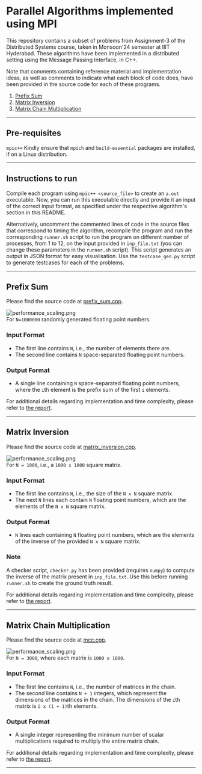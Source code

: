 # Parallel Algorithms implemented using MPI

This repository contains a subset of problems from Assignment-3 of the Distributed Systems course, taken in Monsoon'24 semester at IIIT Hyderabad. These algorithms have been implemented in a distributed setting using the Message Passing Interface, in C++.

Note that comments containing reference material and implementation ideas, as well as comments to indicate what each block of code does, have been provided in the source code for each of these programs.
1. [Prefix Sum](#prefix-sum)
2. [Matrix Inversion](#matrix-inversion)
3. [Matrix Chain Multiplication](#matrix-chain-multiplication)

---

## Pre-requisites

```mpic++```
Kindly ensure that `mpich` and `build-essential` packages are installed, if on a Linux distribution.

---

## Instructions to run

Compile each program using `mpic++ <source_file>` to create an `a.out` executable. 
Now, you can run this executable directly and provide it an input of the correct input format, as specified under the respective algorithm's section in this README.  

Alternatively, uncomment the commented lines of code in the source files that correspond to timing the algorithm, recompile the program and run the corresponding `runner.sh` script to run the program on different number of processes, from 1 to 12, on the input provided in `inp_file.txt` (you can change these parameters in the `runner.sh` script). This script generates an output in JSON format for easy visualisation.
Use the `testcase_gen.py` script to generate testcases for each of the problems.  

---

## Prefix Sum
Please find the source code at [prefix_sum.cpp](Prefix%20Sum/prefix_sum.cpp).

![performance_scaling.png](Prefix%20Sum/performance_scaling.png)  
For `N=1000000` randomly generated floating point numbers.

### Input Format
* The first line contains `N`, i.e., the number of elements there are.
* The second line contains `N` space-separated floating point numbers.

### Output Format
* A single line containing `N` space-separated floating point numbers, where the `i`th element is the prefix sum of the first `i` elements.

For additional details regarding implementation and time complexity, please refer to [the report](Prefix%20Sum/Report.pdf).

---

## Matrix Inversion
Please find the source code at [matrix_inversion.cpp](Matrix%20Inversion/matrix_inversion.cpp).

![performance_scaling.png](Matrix%20Inversion/performance_scaling.png)  
For `N = 1000`, i.e., a `1000 x 1000` square matrix.

### Input Format
* The first line contains `N`, i.e., the size of the `N x N` square matrix.
* The next `N` lines each contain `N` floating point numbers, which are the elements of the `N x N` square matrix.

### Output Format
* `N` lines each containing `N` floating point numbers, which are the elements of the inverse of the provided `N x N` square matrix.

### Note
A checker script, `checker.py` has been provided (requires `numpy`) to compute the inverse of the matrix present in `inp_file.txt`. Use this before running `runner.sh` to create the ground truth result.

For additional details regarding implementation and time complexity, please refer to [the report](Matrix%20Inversion/Report.pdf).

---

## Matrix Chain Multiplication
Please find the source code at [mcc.cpp](Matrix%20Chain%20Multiplication/mcc.cpp).

![performance_scaling.png](Matrix%20Chain%20Multiplication/performance_scaling.png)  
For `N = 3000`, where each matrix is `1000 x 1000`.

### Input Format
* The first line contains `N`, i.e., the number of matrices in the chain.
* The second line contains `N + 1` integers, which represent the dimensions of the matrices in the chain. The dimensions of the `i`th matrix is `i x (i + 1)`th elements.

### Output Format
* A single integer representing the minimum number of scalar multiplications required to multiply the entire matrix chain.

For additional details regarding implementation and time complexity, please refer to [the report](Matrix%20Chain%20Multiplication/Report.pdf).

---